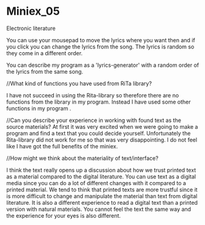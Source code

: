 # Miniex_05
Electronic literature


You can use your mousepad to move the lyrics where you want then and if you click you can change the lyrics from the song. The lyrics is random so they come in a different order. 

You can describe my program as a 'lyrics-generator' with a random order of the lyrics from the same song. 



//What kind of functions you have used from RiTa library?

I have not succeed in using the Rita-library so therefore there are no functions from the library in my program. Instead I have used some other functions in my program .
		 
     

//Can you describe your experience in working with found text as the source materials?
At first it was very excited when we were going to make a program and find a text that you could decide yourself. Unfortunately the Rita-library did not work for me so that was very disappointing. I do not feel like I have got the full benefits of the miniex. 
		


//How might we think about the materiality of text/interface?
		
I think the text really opens up a discussion about how we trust printed text as a material compared to the digital literature. You can use text as a digital media since you can do a lot of different changes with it compared to a printed material. We tend to think that printed texts are more trustful since it is more difficult to change and manipulate the material than text from digital literature. 
It is also a different experience to read a digital text than a printed version with natural materials. You cannot feel the text the same way and the experience for your eyes is also different. 
